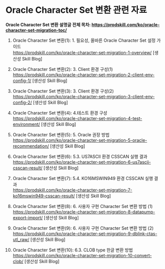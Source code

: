 # Oracle Character Set 변환 관련 자료

**Oracle Character Set 변환 설명글 전체 목차: https://prodskill.com/ko/oracle-character-set-migration-toc/**   
   
1. Oracle Character Set 변환(1): 1. 필요성, 올바른 Oracle Character Set 설정 가이드   
https://prodskill.com/ko/oracle-character-set-migration-1-overview/ [생산성 Skill Blog]   

2. Oracle Character Set 변환(2): 3. Client 환경 구성(1)   
https://prodskill.com/ko/oracle-character-set-migration-2-client-env-config-1/ [생산성 Skill Blog]   

3. Oracle Character Set 변환(3): 3. Client 환경 구성(2)   
https://prodskill.com/ko/oracle-character-set-migration-3-client-env-config-2/ [생산성 Skill Blog]   

4. Oracle Character Set 변환(4): 4.테스트 환경 구성   
https://prodskill.com/ko/oracle-character-set-migration-4-test-environment/ [생산성 Skill Blog]   

5. Oracle Character Set 변환(5): 5. Oracle 권장 방법   
https://prodskill.com/ko/oracle-character-set-migration-5-oracle-recommendation/ [생산성 Skill Blog]   

6. Oracle Character Set 변환(6): 5.3. US7ASCII 환경 CSSCAN 실행 결과   
https://prodskill.com/ko/oracle-character-set-migration-6-us7ascii-csscan-result/ [생산성 Skill Blog]   

7. Oracle Character Set 변환(7): 5.4. KO16MSWIN949 환경 CSSCAN 실행 결과   
https://prodskill.com/ko/oracle-character-set-migration-7-ko16mswin949-csscan-result/ [생산성 Skill Blog]   

8. Oracle Character Set 변환(8): 6. 사용자 구현 Character Set 변환 방법 (1)   
https://prodskill.com/ko/oracle-character-set-migration-8-datapump-export-import/ [생산성 Skill Blog]   

9. Oracle Character Set 변환(9): 6. 사용자 구현 Character Set 변환 방법 (2)   
https://prodskill.com/ko/oracle-character-set-migration-9-dblink-ctas-utl_raw/ [생산성 Skill Blog]   

10. Oracle Character Set 변환(10): 6.3. CLOB type 한글 변환 방법   
https://prodskill.com/ko/oracle-character-set-migration-10-convert-clob/ [생산성 Skill Blog]   

